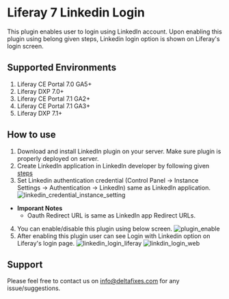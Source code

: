 # Liferay 7 Linkedin Login
This plugin enables user to login using LinkedIn account. Upon enabling this plugin using belong given steps, Linkedin login option is shown on Liferay's login screen.

## Supported Environments
1. Liferay CE Portal 7.0 GA5+
2. Liferay DXP 7.0+
3. Liferay CE Portal 7.1 GA2+
4. Liferay CE Portal 7.1 GA3+
5. Liferay DXP 7.1+

## How to use
1. Download and install LinkedIn plugin on your server. Make sure plugin is properly deployed on server.
2. Create LinkedIn application in LinkedIn developer by following given [steps](https://docs.wpwebelite.com/social-network-integration/linkedin/ "LinkedIn Application")
3. Set Linkedin authentication credential (Control Panel &rarr; Instance Settings &rarr; Authentication &rarr; LinkedIn) same as LinkedIn application.
![linkedin_credential_instance_setting](https://user-images.githubusercontent.com/27973508/63245157-027da500-c27d-11e9-912a-88c77a835289.jpg)
 - **Imporant Notes**
    - Oauth Redirect URL  is same as LinkedIn app Redirect URLs.
4. You can enable/disable this plugin using below screen.
![plugin_enable](https://user-images.githubusercontent.com/27973508/63245275-6607d280-c27d-11e9-8bf8-aba367740567.jpg)
5. After enabling this plugin user can see Login with Linkedin option on Liferay's login page.
![linkedin_login_liferay](https://user-images.githubusercontent.com/27973508/63243167-5b4a3f00-c277-11e9-8399-bcf07338e7a8.JPG)
![linkdin_login_web](https://user-images.githubusercontent.com/27973508/63243202-74eb8680-c277-11e9-89c2-ba4d45801d7c.JPG)

## Support
   Please feel free to contact us on info@deltafixes.com for any issue/suggestions.
